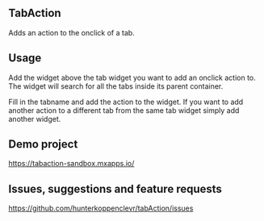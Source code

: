 ## TabAction
Adds an action to the onclick of a tab.

## Usage
Add the widget above the tab widget you want to add an onclick action to. The widget will search for all the tabs inside its parent container.

Fill in the tabname and add the action to the widget. If you want to add another action to a different tab from the same tab widget simply add another widget.

## Demo project
https://tabaction-sandbox.mxapps.io/

## Issues, suggestions and feature requests
https://github.com/hunterkoppenclevr/tabAction/issues
